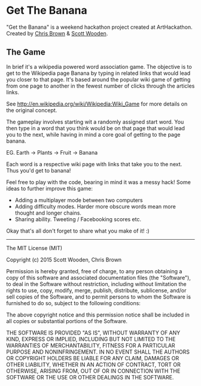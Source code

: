 Get The Banana
===============

"Get the Banana" is a weekend hackathon project created at ArtHackathon. Created by [Chris Brown](https://twitter.com/chrisbrown_io) & [Scott Wooden](https://twitter.com/woodenwoody). 

The Game
--------
In brief it's a wikipedia powered word association game. The objective is to get to the Wikipedia page Banana by typing in related links that would lead you closer to that page. It's based around the popular wiki game of getting from one page to another in the fewest number of clicks through the articles links.

See http://en.wikipedia.org/wiki/Wikipedia:Wiki_Game for more details on the original concept.

The gameplay involves starting wit a randomly assigned start word. You then type in a word that you think would be on that page that would lead you to the next, while having in mind a core goal of getting to the page banana.

EG.
Earth -> Plants -> Fruit -> Banana

Each word is a respective wiki page with links that take you to the next. Thus you'd get to banana!


Feel free to play with the code, bearing in mind it was a messy hack! Some ideas to further improve this game:

-	Adding a multiplayer mode between two computers
-	Adding difficulty modes. Harder more obscure words mean more thought and longer chains.
-	Sharing ability. Tweeting / Facebooking scores etc.

Okay that's all don't forget to share what you make of it! :)




-------------------------------------------------------------

The MIT License (MIT)

Copyright (c) 2015 Scott Wooden, Chris Brown

Permission is hereby granted, free of charge, to any person obtaining a copy
of this software and associated documentation files (the "Software"), to deal
in the Software without restriction, including without limitation the rights
to use, copy, modify, merge, publish, distribute, sublicense, and/or sell
copies of the Software, and to permit persons to whom the Software is
furnished to do so, subject to the following conditions:

The above copyright notice and this permission notice shall be included in
all copies or substantial portions of the Software.

THE SOFTWARE IS PROVIDED "AS IS", WITHOUT WARRANTY OF ANY KIND, EXPRESS OR
IMPLIED, INCLUDING BUT NOT LIMITED TO THE WARRANTIES OF MERCHANTABILITY,
FITNESS FOR A PARTICULAR PURPOSE AND NONINFRINGEMENT. IN NO EVENT SHALL THE
AUTHORS OR COPYRIGHT HOLDERS BE LIABLE FOR ANY CLAIM, DAMAGES OR OTHER
LIABILITY, WHETHER IN AN ACTION OF CONTRACT, TORT OR OTHERWISE, ARISING FROM,
OUT OF OR IN CONNECTION WITH THE SOFTWARE OR THE USE OR OTHER DEALINGS IN
THE SOFTWARE. 
